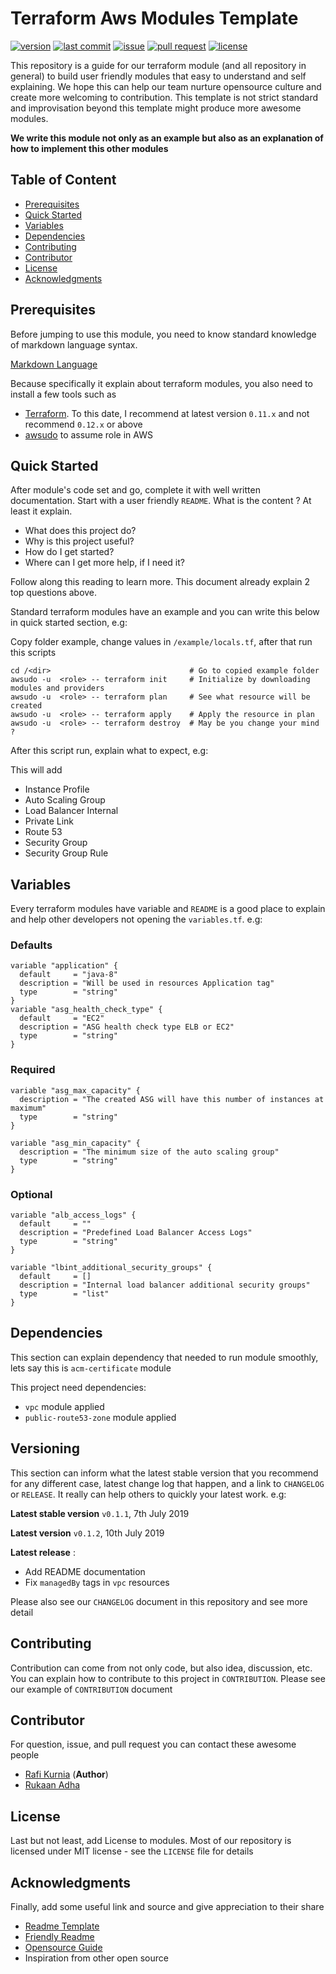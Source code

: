 # Terraform Aws Modules Template

<a href="https://github.com/traveloka/terraform-aws-modules-template/releases"><img alt="version" src="https://img.shields.io/github/tag/traveloka/terraform-aws-modules-template.svg"></a> <a href="https://github.com/traveloka/terraform-aws-modules-template/releases"><img alt="last commit" src="https://img.shields.io/github/last-commit/traveloka/terraform-aws-modules-template.svg"></a> <a href="https://github.com/traveloka/terraform-aws-modules-template/issues"><img alt="issue" src="https://img.shields.io/github/issues/traveloka/terraform-aws-modules-template.svg"></a> <a href="https://github.com/traveloka/terraform-aws-modules-template/pulls"><img alt="pull request" src="https://img.shields.io/github/issues-pr/traveloka/terraform-aws-modules-template.svg"></a> <a href="https://github.com/traveloka/terraform-aws-modules-template/blob/master/LICENSE"><img alt="license" src="https://img.shields.io/github/license/traveloka/terraform-aws-modules-template.svg"></a>

This repository is a guide for our terraform module (and all repository in general) to build user friendly modules that easy to understand and self explaining. We hope this can help our team nurture opensource culture and create more welcoming to contribution. This template is not strict standard and improvisation beyond this template might produce more awesome modules.

**We write this module not only as an example but also as an explanation of how to implement this other modules**

## Table of Content

- [Prerequisites](#Prerequisites)
- [Quick Started](#Quick-Started)
- [Variables](#Variables)
- [Dependencies](#Dependencies)
- [Contributing](#Contributing)
- [Contributor](#Contributor)
- [License](#License)
- [Acknowledgments](#Acknowledgments)

## Prerequisites

Before jumping to use this module, you need to know standard knowledge of markdown language syntax.

[Markdown Language](https://www.markdownguide.org/basic-syntax)

Because specifically it explain about terraform modules, you also need to install a few tools such as

- [Terraform](https://releases.hashicorp.com/terraform/). To this date, I recommend at latest version `0.11.x` and not recommend `0.12.x` or above
- [awsudo](https://github.com/makethunder/awsudo) to assume role in AWS

## Quick Started

After module's code set and go, complete it with well written documentation. Start with a user friendly `README`. What is the content ? At least it explain.

- What does this project do?
- Why is this project useful?
- How do I get started?
- Where can I get more help, if I need it?

Follow along this reading to learn more. This document already explain 2 top questions above.

Standard terraform modules have an example and you can write this below in quick started section, e.g:

Copy folder example, change values in `/example/locals.tf`, after that run this scripts

```
cd /<dir>                               # Go to copied example folder
awsudo -u  <role> -- terraform init     # Initialize by downloading modules and providers
awsudo -u  <role> -- terraform plan     # See what resource will be created
awsudo -u  <role> -- terraform apply    # Apply the resource in plan
awsudo -u  <role> -- terraform destroy  # May be you change your mind ?
```

After this script run, explain what to expect, e.g:

This will add

- Instance Profile
- Auto Scaling Group
- Load Balancer Internal
- Private Link
- Route 53
- Security Group
- Security Group Rule

## Variables

Every terraform modules have variable and `README` is a good place to explain and help other developers not opening the `variables.tf`. e.g:

### Defaults

```
variable "application" {
  default     = "java-8"
  description = "Will be used in resources Application tag"
  type        = "string"
}
variable "asg_health_check_type" {
  default     = "EC2"
  description = "ASG health check type ELB or EC2"
  type        = "string"
}

```

### Required

```
variable "asg_max_capacity" {
  description = "The created ASG will have this number of instances at maximum"
  type        = "string"
}

variable "asg_min_capacity" {
  description = "The minimum size of the auto scaling group"
  type        = "string"
}

```

### Optional

```
variable "alb_access_logs" {
  default     = ""
  description = "Predefined Load Balancer Access Logs"
  type        = "string"
}

variable "lbint_additional_security_groups" {
  default     = []
  description = "Internal load balancer additional security groups"
  type        = "list"
}
```

## Dependencies

This section can explain dependency that needed to run module smoothly, lets say this is `acm-certificate` module

This project need dependencies:

- `vpc` module applied
- `public-route53-zone` module applied

## Versioning

This section can inform what the latest stable version that you recommend for any different case, latest change log that happen, and a link to `CHANGELOG` or `RELEASE`. It really can help others to quickly your latest work. e.g:

**Latest stable version** `v0.1.1`, 7th July 2019

**Latest version** `v0.1.2`, 10th July 2019

**Latest release** :

- Add README documentation
- Fix `managedBy` tags in `vpc` resources

Please also see our `CHANGELOG` document in this repository and see more detail

## Contributing

Contribution can come from not only code, but also idea, discussion, etc. You can explain how to contribute to this project in `CONTRIBUTION`. Please see our example of `CONTRIBUTION` document

## Contributor

For question, issue, and pull request you can contact these awesome people

- [Rafi Kurnia](https://github.com/rafikurnia) (**Author**)
- [Rukaan Adha](https://github.com/Rukaan)

## License

Last but not least, add License to modules. Most of our repository is licensed under MIT license - see the `LICENSE` file for details

## Acknowledgments

Finally, add some useful link and source and give appreciation to their share

- [Readme Template](https://gist.github.com/PurpleBooth/109311bb0361f32d87a2)
- [Friendly Readme](https://rowanmanning.com/posts/writing-a-friendly-readme/)
- [Opensource Guide](https://opensource.guide/starting-a-project/)
- Inspiration from other open source

